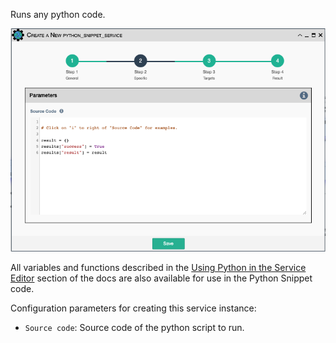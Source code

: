 Runs any python code.

![Python Snippet Service](../../_static/automation/service_types/python_snippet.png)

All variables and functions described in the
[Using Python in the Service Editor](../service_python_code.md)
section of the docs are also available for use in the Python Snippet code.

Configuration parameters for creating this service instance: 

- `Source code`: Source code of the python script to run.
